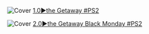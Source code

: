 <!--

<details>
<summary>layout: page
title: "the Getaway"
permalink: https://jeuxsf.github.io/JSF/sony/theGetaway/

</details>
  
#### hidden field with metadata

-->

![Cover](https://www.mobygames.com/images/covers/s/18208-the-getaway-playstation-2-front-cover.jpg)
[1.0►the Getaway #PS2](https://ouo.io/3ouE3q)

![Cover](https://www.mobygames.com/game/ps2/getaway-black-monday/cover-art/gameCoverId,81617/)
[2.0►the Getaway Black Monday #PS2](https://ouo.io/NFq15X)

